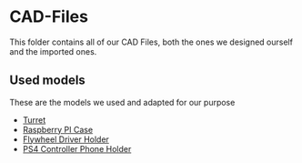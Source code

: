 # CAD-Files

This folder contains all of our CAD Files, both the ones we designed ourself and the imported ones.

## Used models
These are the models we used and adapted for our purpose

- [Turret](https://www.thingiverse.com/thing:4870102/files)
- [Raspberry PI Case](https://www.printables.com/model/705427-retro-raspberry-pi-5-case-snap-fit)
- [Flywheel Driver Holder](https://www.printables.com/model/355368-holder-for-xy-mos-d4184-power-mosfet-breakout-modu)
- [PS4 Controller Phone Holder](https://www.printables.com/model/813863-smartphone-mount-for-ps4-controller-dualshock-4/files)

